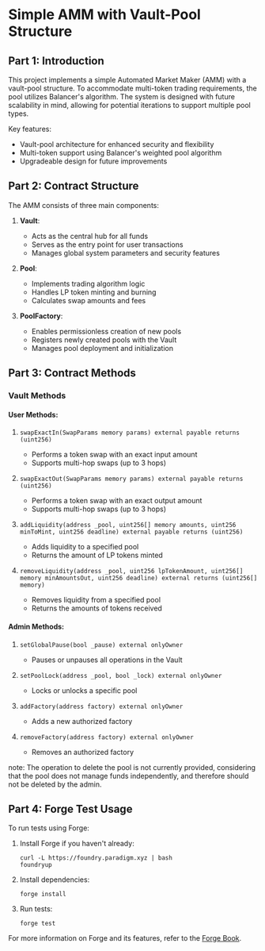 # Simple AMM with Vault-Pool Structure

## Part 1: Introduction

This project implements a simple Automated Market Maker (AMM) with a vault-pool structure. To accommodate multi-token trading requirements, the pool utilizes Balancer's algorithm. The system is designed with future scalability in mind, allowing for potential iterations to support multiple pool types.

Key features:
- Vault-pool architecture for enhanced security and flexibility
- Multi-token support using Balancer's weighted pool algorithm
- Upgradeable design for future improvements

## Part 2: Contract Structure

The AMM consists of three main components:

1. **Vault**: 
   - Acts as the central hub for all funds
   - Serves as the entry point for user transactions
   - Manages global system parameters and security features

2. **Pool**: 
   - Implements trading algorithm logic
   - Handles LP token minting and burning
   - Calculates swap amounts and fees

3. **PoolFactory**: 
   - Enables permissionless creation of new pools
   - Registers newly created pools with the Vault
   - Manages pool deployment and initialization

## Part 3: Contract Methods

### Vault Methods

#### User Methods:
1. `swapExactIn(SwapParams memory params) external payable returns (uint256)`
   - Performs a token swap with an exact input amount
   - Supports multi-hop swaps (up to 3 hops)

2. `swapExactOut(SwapParams memory params) external payable returns (uint256)`
   - Performs a token swap with an exact output amount
   - Supports multi-hop swaps (up to 3 hops)

3. `addLiquidity(address _pool, uint256[] memory amounts, uint256 minToMint, uint256 deadline) external payable returns (uint256)`
   - Adds liquidity to a specified pool
   - Returns the amount of LP tokens minted

4. `removeLiquidity(address _pool, uint256 lpTokenAmount, uint256[] memory minAmountsOut, uint256 deadline) external returns (uint256[] memory)`
   - Removes liquidity from a specified pool
   - Returns the amounts of tokens received

#### Admin Methods:
1. `setGlobalPause(bool _pause) external onlyOwner`
   - Pauses or unpauses all operations in the Vault

2. `setPoolLock(address _pool, bool _lock) external onlyOwner`
   - Locks or unlocks a specific pool

3. `addFactory(address factory) external onlyOwner`
   - Adds a new authorized factory

4. `removeFactory(address factory) external onlyOwner`
   - Removes an authorized factory

note: The operation to delete the pool is not currently provided, considering that the pool does not manage funds independently, and therefore should not be deleted by the admin.

## Part 4: Forge Test Usage

To run tests using Forge:

1. Install Forge if you haven't already:
   ```
   curl -L https://foundry.paradigm.xyz | bash
   foundryup
   ```

2. Install dependencies:
   ```
   forge install
   ```

3. Run tests:
   ```
   forge test
   ```

For more information on Forge and its features, refer to the [Forge Book](https://book.getfoundry.sh/).